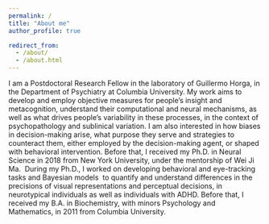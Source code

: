 ```yaml
---
permalink: /
title: "About me"
author_profile: true

redirect_from: 
  - /about/
  - /about.html
---
```


I am a Postdoctoral Research Fellow in the laboratory of Guillermo Horga, in the Department of Psychiatry at Columbia University. My work aims to develop and employ objective measures for people’s insight and metacognition, understand their computational and neural mechanisms, as well as what drives people’s variability in these processes, in the context of psychopathology and sublinical variation. I am also interested in how biases in decision-making arise, what purpose they serve and strategies to counteract them, either employed by the decision-making agent, or shaped with behavioral intervention. Before that, I received my Ph.D. in Neural Science in 2018 from New York University, under the mentorship of Wei Ji Ma.  During my Ph.D., I worked on developing behavioral and eye-tracking tasks and Bayesian models  to quantify and understand differences in the precisions of visual representations and perceptual decisions, in neurotypical individuals as well as individuals with ADHD. Before that, I received my B.A. in Biochemistry, with minors Psychology and Mathematics, in 2011 from Columbia University.

